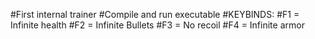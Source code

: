 #First internal trainer
#Compile and run executable
#KEYBINDS:
#F1 = Infinite health
#F2 = Infinite Bullets
#F3 = No recoil
#F4 = Infinite armor
